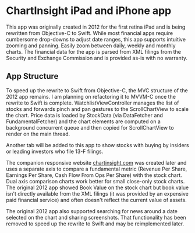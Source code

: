 # ChartInsight iPad and iPhone app

This app was originally created in 2012 for the first retina iPad and is being rewritten from Objective-C to Swift. While most financial apps require cumbersome drop-downs to adjust date ranges, this app supports intuitive zooming and panning. Easily zoom between daily, weekly and monthly charts. The financial data for the app is parsed from XML filings from the Security and Exchange Commission and is provided as-is with no warranty.

## App Structure

To speed up the rewrite to Swift from Objective-C, the MVC structure of the 2012 app remains. I am planning on refactoring it to MVVM-C once the rewrite to Swift is complete. WatchlistViewController manages the list of stocks and forwards pinch and pan gestures to the ScrollChartView to scale the chart. Price data is loaded by StockData (via DataFetcher and FundamentalFetcher) and the chart elements are computed on a background concurrent queue and then copied for ScrollChartView to render on the main thread.

Another tab will be added to this app to show stocks with buying by insiders or leading investors who file 13-F filings.

The companion responsive website [chartinsight.com](https://chartinsight.com) was created later and uses a separate axis to compare a fundamental metric (Revenue Per Share, Earnings Per Share, Cash Flow From Ops Per Share) with the stock chart. Dual axis comparison charts work better for small close-only stock charts. The original 2012 app showed Book Value on the stock chart but book value isn't directly available from the XML filings (it was provided by an expensive paid financial service) and often doesn't reflect the current value of assets.

The original 2012 app also supported searching for news around a date selected on the chart and sharing screenshots. That functionality has been removed to speed up the rewrite to Swift and may be reimplemented later.
